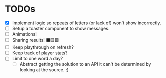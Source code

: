 # TODOs

-   [x] Implement logic so repeats of letters (or lack of) won't show incorrectly.
-   [ ] Setup a toaster component to show messages.
-   [ ] Animations!
-   [ ] Sharing results! ⬛️🟨🟩
-   [ ] Keep playthrough on refresh?
-   [ ] Keep track of player stats?
-   [ ] Limit to one word a day?
    -   [ ] Abstract getting the solution to an API it can't be determined by looking at the source. :)
